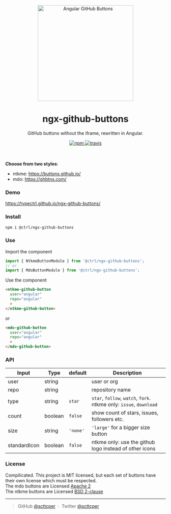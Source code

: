 <div align="center">
  <img src="https://raw.githubusercontent.com/typectrl/ngx-github-buttons/master/src/assets/share.png" width="300" alt="Angular GitHub Buttons">
  <br>
  <h1>ngx-github-buttons</h1>
  <p>GitHub buttons without the iframe, rewritten in Angular.</p>
  <a href="https://www.npmjs.com/package/@ctrl/ngx-github-buttons">
    <img src="https://img.shields.io/npm/v/@ctrl/ngx-github-buttons.svg" alt="npm">
  </a> 
  <a href="https://travis-ci.org/TypeCtrl/ngx-github-buttons">
    <img src="https://travis-ci.org/TypeCtrl/ngx-github-buttons.svg?branch=master" alt="travis"></a> 
</div>
<br>
<br>

__Choose from two styles__:  
- ntkme: https://buttons.github.io/  
- mdo: https://ghbtns.com/  

### Demo
https://typectrl.github.io/ngx-github-buttons/  

### Install
```sh
npm i @ctrl/ngx-github-buttons
```

### Use
Import the component
```ts
import { NtkmeButtonModule } from '@ctrl/ngx-github-buttons';
// or
import { MdoButtonModule } from '@ctrl/ngx-github-buttons';
``` 
Use the component
```html
<ntkme-github-button
  user="angular"
  repo="angular"
  >
</ntkme-github-button>
```  
or  
```html
<mdo-github-button
  user="angular"
  repo="angular"
  >
</mdo-github-button>
```  

### API
| Input        | Type    | default | Description                                                        |
| ------------ | ------- | ------- | ------------------------------------------------------------------ |
| user         | string  |         | user or org                                                        |
| repo         | string  |         | repository name                                                    |
| type         | string  | `star`  | `star`, `follow`, `watch`, `fork`. ntkme only: `issue`, `download` |
| count        | boolean | `false` | show count of stars, issues, followers etc.                        |
| size         | string  | `'none'`| `'large'` for a bigger size button                                 |
| standardIcon | boolean | `false` | ntkme only: use the github logo instead of other icons             |


### License
Compilicated. This project is MIT licensed, but each set of buttons have their own license which must be respected.  
The mdo buttons are Licensed [Apache 2](https://github.com/mdo/github-buttons/blob/master/LICENSE.md)  
The ntkme buttons are Licensed [BSD 2-clause](https://github.com/ntkme/github-buttons/blob/master/LICENSE.md)  

---

> GitHub [@scttcper](https://github.com/scttcper) &nbsp;&middot;&nbsp;
> Twitter [@scttcper](https://twitter.com/scttcper)

